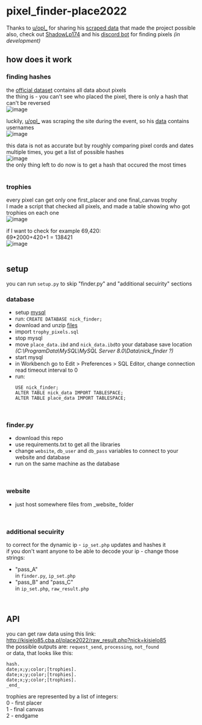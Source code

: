# pixel_finder-place2022
Thanks to [u/opl_](https://www.reddit.com/user/opl_) for sharing his [scraped data](https://www.reddit.com/r/place/comments/txh660/dump_of_the_raw_unprocessed_data_i_collected/) that made the project possible<br>
also, check out [ShadowLp174](https://github.com/ShadowLp174) and his [discord bot](https://github.com/PRRQRC/pixel-finder-bot) for finding pixels *(in development)*
<br>

## how does it work

### finding hashes

the [official dataset](https://www.reddit.com/r/place/comments/txvk2d/rplace_datasets_april_fools_2022/) contains all data about pixels<br>
the thing is - you can't see who placed the pixel, there is only a hash that can't be reversed<br>
![image](https://user-images.githubusercontent.com/33911808/173188880-a7687db6-889e-4b9b-a886-d9d243220deb.png)

luckily, [u/opl_](https://www.reddit.com/user/opl_) was scraping the site during the event, so his [data](https://www.reddit.com/r/place/comments/txh660/dump_of_the_raw_unprocessed_data_i_collected/) contains usernames<br>
![image](https://user-images.githubusercontent.com/33911808/173189312-cbc0276d-ace7-436d-9135-ae9619773ade.png)

this data is not as accurate but by roughly comparing pixel cords and dates multiple times, you get a list of possible hashes<br>
![image](https://user-images.githubusercontent.com/33911808/173189766-b02d17ad-82fc-440d-b8df-e3ef56c434b1.png)<br>
the only thing left to do now is to get a hash that occured the most times
<br><br>

### trophies
every pixel can get only one first_placer and one final_canvas trophy<br>
I made a script that checked all pixels, and made a table showing who got trophies on each one<br>
![image](https://user-images.githubusercontent.com/33911808/173190055-456c892d-72d5-45e8-a071-5aec0e44c633.png)

if I want to check for example 69,420:<br>
69*2000+420+1 = 138421<br>
![image](https://user-images.githubusercontent.com/33911808/173190190-552777e0-f1bb-4336-9ef8-a4fd585c8bba.png)
<br><br>

## setup

you can run ``setup.py`` to skip "finder.py" and "additional secuirity" sections

### database
- setup [mysql](https://dev.mysql.com/downloads/mysql/)
- run: ``CREATE DATABASE nick_finder;``
- download and unzip [files](https://archive.org/details/pixel_finder_2022)
- import ``trophy_pixels.sql``
- stop mysql
- move ``place_data.ibd`` and ``nick_data.ibd``to your database save location<br>
*(C:\ProgramData\MySQL\MySQL Server 8.0\Data\nick_finder  ?)*
- start mysql
- in Workbench go to Edit > Preferences > SQL Editor, change connection read timeout interval to 0
- run:
  ```
  USE nick_finder;
  ALTER TABLE nick_data IMPORT TABLESPACE;
  ALTER TABLE place_data IMPORT TABLESPACE;
  ```
<br>

### finder.py
- download this repo
- use requirements.txt to get all the libraries
- change `website`, `db_user` and `db_pass` variables to connect to your website and database
- run on the same machine as the database
<br>

### website
- just host somewhere files from \_website_ folder
<br>

### additional secuirity
to correct for the dynamic ip - `ip_set.php` updates and hashes it<br>
if you don't want anyone to be able to decode your ip - change those strings:
- "pass_A"<br>
in `finder.py`, `ip_set.php`
- "pass_B" and "pass_C"<br>
in `ip_set.php`, `raw_result.php`

<br>

## API
you can get raw data using this link:<br>
http://kisielo85.cba.pl/place2022/raw_result.php?nick=kisielo85<br>
the possible outputs are: `request_send`, `processing`, `not_found`<br>
or data, that looks like this:
```
hash.
date;x;y;color;[trophies].
date;x;y;color;[trophies].
date;x;y;color;[trophies].
_end_
```
trophies are represented by a list of integers:<br>
0 - first placer<br>
1 - final canvas<br>
2 - endgame<br>
